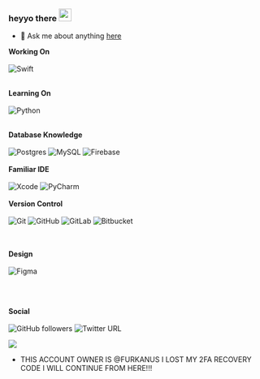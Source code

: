 ### heyyo there <img src="https://media.giphy.com/media/hvRJCLFzcasrR4ia7z/giphy.gif" width="25px" >

- 💬  Ask me about anything [here](https://www.linkedin.com/in/furkan-hancı-613850188/)


**Working On** <br/><br/>
<img alt="Swift" src="https://img.shields.io/badge/swift-%23FA7343.svg?style=for-the-badge&logo=swift&logoColor=white"/>
<br/><br/>

**Learning On** <br/><br/>
![Python](https://img.shields.io/badge/python-3670A0?style=for-the-badge&logo=python&logoColor=ffdd54)
<br/><br/>

  **Database Knowledge** <br/><br/> 
<img alt="Postgres" src ="https://img.shields.io/badge/postgres-%23316192.svg?style=for-the-badge&logo=postgresql&logoColor=white"/> <img alt="MySQL" src="https://img.shields.io/badge/mysql-%2300f.svg?style=for-the-badge&logo=mysql&logoColor=white"/>
![Firebase](https://img.shields.io/badge/firebase-%23039BE5.svg?style=for-the-badge&logo=firebase)
<br/><br/>  **Familiar IDE** <br/><br/> 
<img alt="Xcode" src="https://img.shields.io/badge/Xcode-007ACC?style=for-the-badge&logo=Xcode&logoColor=white"/>
![PyCharm](https://img.shields.io/badge/pycharm-143?style=for-the-badge&logo=pycharm&logoColor=black&color=black&labelColor=green)
<br/><br/>
**Version Control** <br/><br/><img alt="Git" src="https://img.shields.io/badge/git-%23F05033.svg?style=for-the-badge&logo=git&logoColor=white"/>
<img alt="GitHub" src="https://img.shields.io/badge/github-%23121011.svg?style=for-the-badge&logo=github&logoColor=white"/>
<img alt="GitLab" src="https://img.shields.io/badge/gitlab-%23181717.svg?style=for-the-badge&logo=gitlab&logoColor=white"/>
![Bitbucket](https://img.shields.io/badge/bitbucket-%230047B3.svg?style=for-the-badge&logo=bitbucket&logoColor=white)

<br/><br/>
**Design** <br/><br/>
![Figma](https://img.shields.io/badge/figma-%23F24E1E.svg?style=for-the-badge&logo=figma&logoColor=white)

<br/><br/>

**Social** <br/><br/> 
<img alt="GitHub followers" src="https://img.shields.io/github/followers/furkanus?style=social"> <img alt="Twitter URL" src="https://img.shields.io/twitter/url?style=social&url=https%3A%2F%2Ftwitter.com%furkanhnci">



<img src="https://github-readme-stats.vercel.app/api?username=furkanus&show_icons=true&theme=dark" />

- THIS ACCOUNT OWNER IS @FURKANUS I LOST MY 2FA RECOVERY CODE I WILL CONTINUE FROM HERE!!!

<!---
FurkanHanciSecond/FurkanHanciSecond is a ✨ special ✨ repository because its `README.md` (this file) appears on your GitHub profile.
You can click the Preview link to take a look at your changes.

// THIS ACCOUNT OWNER IS @FURKANUS 
--->
